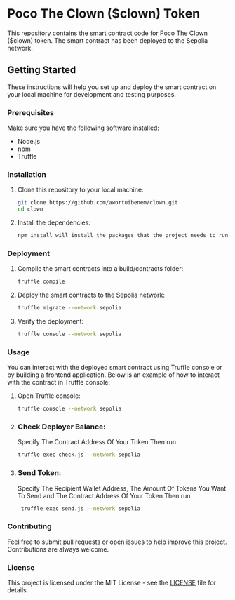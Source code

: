 # Poco The Clown ($clown) Token

This repository contains the smart contract code for Poco The Clown ($clown) token. The smart contract has been deployed to the Sepolia network.

## Getting Started

These instructions will help you set up and deploy the smart contract on your local machine for development and testing purposes.

### Prerequisites

Make sure you have the following software installed:

- Node.js
- npm
- Truffle

### Installation

1. Clone this repository to your local machine:
    ```sh
    git clone https://github.com/awortuibenem/clown.git
    cd clown
    ```

2. Install the dependencies:
    ```sh
    npm install will install the packages that the project needs to run
    ```

### Deployment

1. Compile the smart contracts into a build/contracts folder:
    ```sh
    truffle compile
    ```

2. Deploy the smart contracts to the Sepolia network:
    ```sh
    truffle migrate --network sepolia
    ```

3. Verify the deployment:
    ```sh
    truffle console --network sepolia
    ```

### Usage

You can interact with the deployed smart contract using Truffle console or by building a frontend application. Below is an example of how to interact with the contract in Truffle console:

1. Open Truffle console:
    ```sh
    truffle console --network sepolia
    ```

 2. ### Check Deployer Balance:
    
    Specify The Contract Address Of Your Token Then run
    ```sh
    truffle exec check.js --network sepolia
    ```

4. ### Send Token:
   
   Specify The Recipient Wallet Address, The Amount Of Tokens You Want To Send and The Contract Address Of Your Token Then run
   ```sh
    truffle exec send.js --network sepolia
    ```

### Contributing

Feel free to submit pull requests or open issues to help improve this project. Contributions are always welcome.

### License

This project is licensed under the MIT License - see the [LICENSE](LICENSE) file for details.
